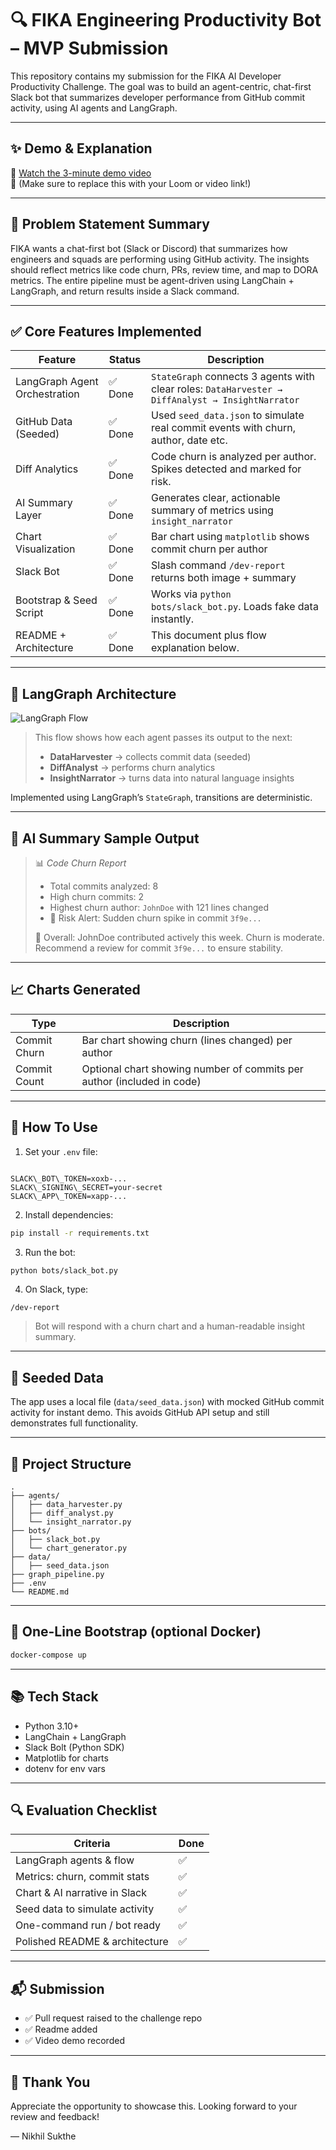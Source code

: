 # 🔍 FIKA Engineering Productivity Bot – MVP Submission

This repository contains my submission for the FIKA AI Developer Productivity Challenge. The goal was to build an agent-centric, chat-first Slack bot that summarizes developer performance from GitHub commit activity, using AI agents and LangGraph.

---

## ✨ Demo & Explanation

🎥 [Watch the 3-minute demo video](https://www.loom.com/share/demo-link-here)  
📝 (Make sure to replace this with your Loom or video link!)

---

## 📌 Problem Statement Summary

FIKA wants a chat-first bot (Slack or Discord) that summarizes how engineers and squads are performing using GitHub activity. The insights should reflect metrics like code churn, PRs, review time, and map to DORA metrics. The entire pipeline must be agent-driven using LangChain + LangGraph, and return results inside a Slack command.

---

## ✅ Core Features Implemented

| Feature                     | Status        | Description |
|----------------------------|---------------|-------------|
| LangGraph Agent Orchestration | ✅ Done     | `StateGraph` connects 3 agents with clear roles: `DataHarvester → DiffAnalyst → InsightNarrator` |
| GitHub Data (Seeded)       | ✅ Done        | Used `seed_data.json` to simulate real commit events with churn, author, date etc. |
| Diff Analytics             | ✅ Done        | Code churn is analyzed per author. Spikes detected and marked for risk. |
| AI Summary Layer           | ✅ Done        | Generates clear, actionable summary of metrics using `insight_narrator` |
| Chart Visualization        | ✅ Done        | Bar chart using `matplotlib` shows commit churn per author |
| Slack Bot                  | ✅ Done        | Slash command `/dev-report` returns both image + summary |
| Bootstrap & Seed Script    | ✅ Done        | Works via `python bots/slack_bot.py`. Loads fake data instantly. |
| README + Architecture      | ✅ Done        | This document plus flow explanation below. |

---

## 🤖 LangGraph Architecture

![LangGraph Flow](./docs/langgraph-architecture.png)

> This flow shows how each agent passes its output to the next:
>
> - **DataHarvester** → collects commit data (seeded)
> - **DiffAnalyst** → performs churn analytics
> - **InsightNarrator** → turns data into natural language insights

Implemented using LangGraph’s `StateGraph`, transitions are deterministic.

---

## 🧠 AI Summary Sample Output

> 📊 *Code Churn Report*
> - Total commits analyzed: 8  
> - High churn commits: 2  
> - Highest churn author: `JohnDoe` with 121 lines changed  
> - 🔺 Risk Alert: Sudden churn spike in commit `3f9e...`  
>  
> 🔎 Overall: JohnDoe contributed actively this week. Churn is moderate. Recommend a review for commit `3f9e...` to ensure stability.

---

## 📈 Charts Generated

| Type        | Description |
|-------------|-------------|
| Commit Churn | Bar chart showing churn (lines changed) per author |
| Commit Count | Optional chart showing number of commits per author (included in code) |

---

## 💬 How To Use

1. Set your `.env` file:

```

SLACK\_BOT\_TOKEN=xoxb-...
SLACK\_SIGNING\_SECRET=your-secret
SLACK\_APP\_TOKEN=xapp-...

````

2. Install dependencies:
```bash
pip install -r requirements.txt
````

3. Run the bot:

```bash
python bots/slack_bot.py
```

4. On Slack, type:

```
/dev-report
```

> Bot will respond with a churn chart and a human-readable insight summary.

---

## 🧪 Seeded Data

The app uses a local file (`data/seed_data.json`) with mocked GitHub commit activity for instant demo. This avoids GitHub API setup and still demonstrates full functionality.

---

## 📁 Project Structure

```
.
├── agents/
│   ├── data_harvester.py
│   ├── diff_analyst.py
│   └── insight_narrator.py
├── bots/
│   ├── slack_bot.py
│   └── chart_generator.py
├── data/
│   ├── seed_data.json
├── graph_pipeline.py
├── .env
└── README.md
```

---

## 🏁 One-Line Bootstrap (optional Docker)

```bash
docker-compose up
```

---

## 📚 Tech Stack

* Python 3.10+
* LangChain + LangGraph
* Slack Bolt (Python SDK)
* Matplotlib for charts
* dotenv for env vars

---

## 🔍 Evaluation Checklist

| Criteria                       | Done |
| ------------------------------ | ---- |
| LangGraph agents & flow        | ✅    |
| Metrics: churn, commit stats   | ✅    |
| Chart & AI narrative in Slack  | ✅    |
| Seed data to simulate activity | ✅    |
| One-command run / bot ready    | ✅    |
| Polished README & architecture | ✅    |

---

## 📬 Submission

* ✅ Pull request raised to the challenge repo
* ✅ Readme added
* ✅ Video demo recorded

---

## 🙏 Thank You

Appreciate the opportunity to showcase this. Looking forward to your review and feedback!

—
Nikhil Sukthe
